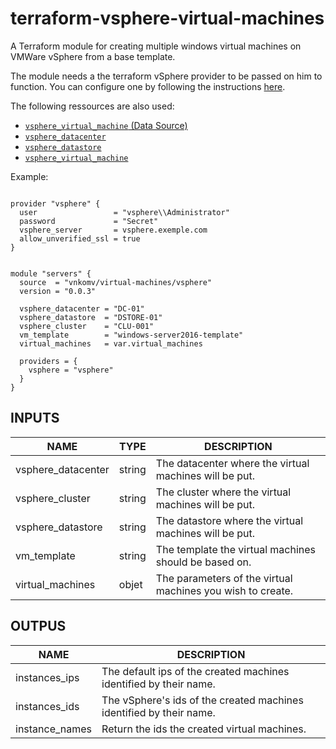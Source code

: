 # terraform-vsphere-virtual-machines

A Terraform module for creating multiple windows virtual machines on VMWare vSphere from a base template.

The module needs a the terraform vSphere provider to be passed on him to function. You can configure one by following the instructions [here](https://www.terraform.io/docs/providers/vsphere/index.html).

The following ressources are also used:

- [`vsphere_virtual_machine` (Data Source)](https://www.terraform.io/docs/providers/vsphere/d/virtual_machine.html)
- [`vsphere_datacenter`](https://www.terraform.io/docs/providers/vsphere/d/datacenter.html)
- [`vsphere_datastore`](https://www.terraform.io/docs/providers/vsphere/d/datastore.html)
- [`vsphere_virtual_machine`](https://www.terraform.io/docs/providers/vsphere/r/virtual_machine.html)

Example:

```hcl2

provider "vsphere" {
  user                 = "vsphere\\Administrator"
  password             = "Secret"
  vsphere_server       = vsphere.exemple.com
  allow_unverified_ssl = true
}


module "servers" {
  source  = "vnkomv/virtual-machines/vsphere"
  version = "0.0.3"

  vsphere_datacenter = "DC-01"
  vsphere_datastore  = "DSTORE-01"
  vsphere_cluster    = "CLU-001"
  vm_template        = "windows-server2016-template"
  virtual_machines   = var.virtual_machines

  providers = {
    vsphere = "vsphere"
  }
}

```

## INPUTS

| NAME               | TYPE   | DESCRIPTION                                                |
| ------------------ | ------ | ---------------------------------------------------------- |
| vsphere_datacenter | string | The datacenter where the virtual machines will be put.     |
| vsphere_cluster    | string | The cluster where the virtual machines will be put.        |
| vsphere_datastore  | string | The datastore where the virtual machines will be put.      |
| vm_template        | string | The template the virtual machines should be based on.      |
| virtual_machines   | objet  | The parameters of the virtual machines you wish to create. |

## OUTPUS

| NAME           | DESCRIPTION                                                         |
| -------------- | ------------------------------------------------------------------- |
| instances_ips  | The default ips of the created machines identified by their name.   |
| instances_ids  | The vSphere's ids of the created machines identified by their name. |
| instance_names | Return the ids the created virtual machines.                        |
